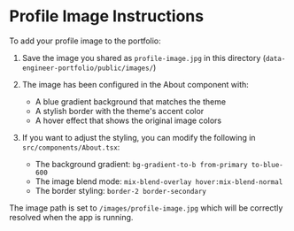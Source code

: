 # Profile Image Instructions

To add your profile image to the portfolio:

1. Save the image you shared as `profile-image.jpg` in this directory (`data-engineer-portfolio/public/images/`)

2. The image has been configured in the About component with:
   - A blue gradient background that matches the theme
   - A stylish border with the theme's accent color
   - A hover effect that shows the original image colors

3. If you want to adjust the styling, you can modify the following in `src/components/About.tsx`:
   - The background gradient: `bg-gradient-to-b from-primary to-blue-600`
   - The image blend mode: `mix-blend-overlay hover:mix-blend-normal`
   - The border styling: `border-2 border-secondary`

The image path is set to `/images/profile-image.jpg` which will be correctly resolved when the app is running. 